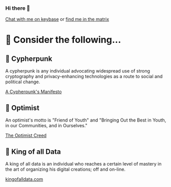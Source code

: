 ### Hi there 👋

[Chat with me on keybase](https://keybase.io/koad/chat) or [find me in the matrix](https://matrix.to/#/@matrix:koad.sh)


# 🤔 Consider the following...

## 🔭 Cypherpunk

A cypherpunk is any individual advocating widespread use of strong cryptography and privacy-enhancing technologies as a route to social and political change. 

[A Cypherpunk's Manifesto](https://www.activism.net/cypherpunk/manifesto.html)

## 🌱 Optimist

An optimist's motto is "Friend of Youth" and "Bringing Out the Best in Youth, in our Communities, and in Ourselves."

[The Optimist Creed](https://www.optimist.org/member/creed.cfm)

## 💬 King of all Data

A king of all data is an individual who reaches a certain level of mastery in the art of organizing his digital creations; off and on-line.

[kingofalldata.com](https://kingofalldata.com)

